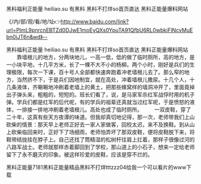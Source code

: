 黑料福利正能量
heiliao.su 有黑料
黑料不打烊so首页直达
黑料正能量爆料网站


《/内/部/观/看/地/址👉http://www.baidu.com/link?url=PImL9pnrcnEBTZd0DJwE1moEyQXs0YpuTA91QfbU6RL0wbkiFlNcvMuEbn0iJT6n&wd》--

黑料福利正能量
heiliao.su 有黑料
黑料不打烊so首页直达
黑料正能量爆料网站
　　靠墙根儿的地方，分两块地儿，一高一低，低的做了临时厕所，高的地方，是一小块平地，十几平方米，长了一棵不大不小的杨柳。两个小时，刚好是兵们的生理极限，每次一下课，百十号人全部都快速奔跑着冲老墙根儿去了。那么窄的地方，当然挤不下，于是兵们因地制宜，就在高处，冲着墙根儿撒尿。十几个人，十几条液体，齐唰唰地冲刷着老墙上的黄土，把那些蜂窝样的墙洞冲开了，里面竟掉出子弹头来，粗粗的，短短的。班长们看了，说，是马家军杀红军战俘时用的机子弹。学兵们都是红军的后代呢，有的学兵的祖辈还真就当过红军呢，于是愤怒的液体，一排接一排地冲刷着老墙根儿。高处也成了临时厕所。
　　一双皮鞋，穿了二十年，这真有些天方夜谭的味道。但我却真切地记得，那一次，老师带我们上山砍柴的情景：那天早上老师正好去一家人家做客，回校太迟，来不及换鞋。到从山上砍柴临回来时，正好下了场细雨，老师怕弄坏了那双皮鞋，便将皮鞋脱下来，将鞋带结拢挂在脖子上。自己还找了筒精湿的松树杆往肩上扛着，那样子很像过河的八路军战士。老师就那样赤着脚回到了学校，那山道上的小石子，想来一定给老师留下了永不磨灭的印象。被这样珍爱的皮鞋，应该是穿不烂的。





黑料正能量7181黑料正能量精品黑料不打烊tttzzz04给我一个可以看片的www下载
